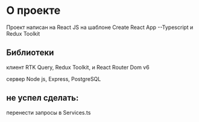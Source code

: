 # О проекте

Проект написан на React JS на шаблоне Create React App --Typescript и Redux Toolkit

## Библиотеки
клиент
RTK Query, Redux Toolkit, и React Router Dom v6

сервер
Node js, Express, PostgreSQL

## не успел сделать:
  перенести запросы в Services.ts
  
